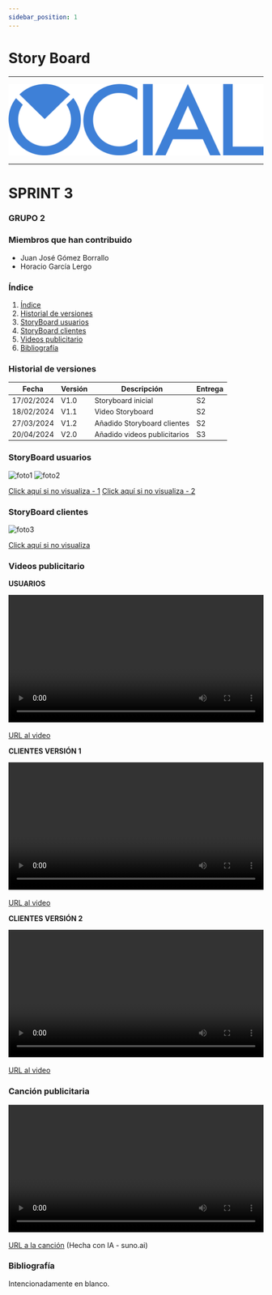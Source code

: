 ```yaml
---
sidebar_position: 1
---
```


# Story Board

---

<MDXLayout>
  <img src="https://github.com/ispp-2324-ocial/KB/blob/main/assets/Texto_Ocial.png?raw=true" alt="Texto_Ocial" className="img-centered img-custom-height" />
</MDXLayout>

---

# SPRINT 3

### GRUPO 2

### Miembros que han contribuido

- Juan José Gómez Borrallo
- Horacio García Lergo

### Índice

1. [Índice](#índice)
2. [Historial de versiones](#historial-de-versiones)
3. [StoryBoard usuarios](#storyboard-usuarios)
4. [StoryBoard clientes](#storyboard-clientes)
5. [Videos publicitario](#videos-publicitario)
6. [Bibliografía](#bibliografía)

### Historial de versiones
| Fecha | Versión | Descripción | Entrega |
|--------------|--------------|--------------|--------------|
|   17/02/2024     | V1.0     |  Storyboard inicial   | S2|
|   18/02/2024     | V1.1     |  Video Storyboard  | S2|
|   27/03/2024     | V1.2     |  Añadido Storyboard clientes  | S2|
|   20/04/2024     | V2.0     |  Añadido videos publicitarios  | S3|

### StoryBoard usuarios
![foto1](https://cdn.discordapp.com/attachments/1217905385323757689/1217905461760888984/Story_board_final_page-0001.jpg?ex=660ef459&is=65fc7f59&hm=dd263e39d66fe551adfcc91eff0bc81b6c014a4ad0932c058f83a1ec9119ff78&)
![foto2](https://cdn.discordapp.com/attachments/1217905385323757689/1217905461441859677/Story_board_final_page-0002.jpg?ex=660ef459&is=65fc7f59&hm=f871e93b09682d9112a47f1349cb60b84b630939cea30aef42ea7b1e636ced87&)

[Click aquí si no visualiza - 1](../../static/img/Story_board_usuarios_1.jpg)
[Click aquí si no visualiza - 2](../../static/img/Story_board_usuarios_2.jpg)

### StoryBoard clientes
![foto3](https://cdn.discordapp.com/attachments/1217905385323757689/1222266426224677005/Story_board_clientes_1.jpg?ex=66159750&is=66032250&hm=98e5f8a76e8a931cb8bdfc240b58c6987cfce9e50375a7597b15bfe1963a27af&)

[Click aquí si no visualiza](../../static/img/Story_board_clientes_1.jpg)


### Videos publicitario

**USUARIOS**

<MDXLayout>
  <video controls width="100%">
    <source src="/assets/files/Publicidad%20OCIAL-7a562c9933c2f5745195610b1d3b67e0.mp4" type="video/mp4" />
    Tu navegador no soporta el elemento de video.
  </video>
</MDXLayout>

[URL al video](../../static/videos/Publicidad%20OCIAL.mp4)

**CLIENTES VERSIÓN 1**

<MDXLayout>
  <video controls width="100%">
    <source src="/assets/files/Publi%20ocial,%20clientes-d24ea8ee954a5a4bacff20f0c3be5618.mp4" type="video/mp4" />
    Tu navegador no soporta el elemento de video.
  </video>
</MDXLayout>

[URL al video](../../static/videos/Publi%20ocial,%20clientes.mp4)

**CLIENTES VERSIÓN 2**

<MDXLayout>
  <video controls width="100%">
    <source src="/assets/files/PUBLI%20CLIENTES%20V2-a03ddd164298ed65c9e81859a61039de.mp4" type="video/mp4" />
    Tu navegador no soporta el elemento de video.
  </video>
</MDXLayout>

[URL al video](../../static/videos/PUBLI%20CLIENTES%20V2.mp4)

### Canción publicitaria

<MDXLayout>
  <video controls width="100%">
    <source src="/assets/files/En%20El%20Momento-3301312a46b3881727d4871b99477bc5.mp3" type="audio/mp3" />
    Tu navegador no soporta el elemento de audio.
  </video>
</MDXLayout>

[URL a la canción](../../static/videos/En%20El%20Momento.mp3)
(Hecha con IA - suno.ai)

### Bibliografía

Intencionadamente en blanco.